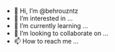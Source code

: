 - 👋 Hi, I’m @behrouzntz
- 👀 I’m interested in ...
- 🌱 I’m currently learning ...
- 💞️ I’m looking to collaborate on ...
- 📫 How to reach me ...

<!---
behrouzntz/behrouzntz is a ✨ special ✨ repository because its `README.md` (this file) appears on your GitHub profile.
You can click the Preview link to take a look at your changes.
--->

